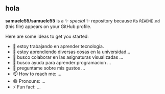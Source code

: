 ## hola 

**samuelc55/samuelc55** is a ✨ _special_ ✨ repository because its `README.md` (this file) appears on your GitHub profile.

Here are some ideas to get you started:

- 🔭 estoy trabajando en aprender tecnologia.
- 🌱 estoy aprendiendo diversas cosas en la universidad...
- 👯 busco colaborar en las asignaturas visualizadas ...
- 🤔 busco ayuda para aprender programacion ...
- 💬 preguntame sobre mis gustos ...
- 📫 How to reach me: ...
- 😄 Pronouns: ...
- ⚡ Fun fact: ...
